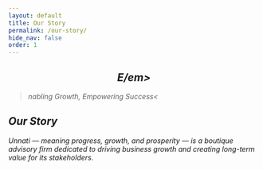 ```yaml
---
layout: default
title: Our Story
permalink: /our-story/
hide_nav: false
order: 1
---
```


<h2 id="enabling-growth-empowering-success"  class="alert alert-secondary" style="text-align: center;"><em>E/em></h2>

<blockquote class="blockquote">
                <p class="mb-0">
                    nabling Growth, Empowering Success<
                </p>
            </blockquote>

## Our Story
 
Unnati — meaning progress, growth, and prosperity — is a boutique advisory firm dedicated to driving business growth and creating long-term value for its stakeholders.


